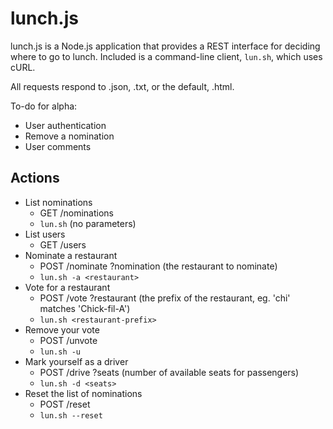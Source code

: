 lunch.js
========

lunch.js is a Node.js application that provides a REST interface for deciding where to go to lunch. Included is a command-line client, `lun.sh`, which uses cURL.

All requests respond to .json, .txt, or the default, .html.

To-do for alpha:
 * User authentication
 * Remove a nomination
 * User comments

Actions
-------

 * List nominations
   * GET /nominations
   * `lun.sh` (no parameters)
 * List users
   * GET /users
 * Nominate a restaurant
   * POST /nominate ?nomination (the restaurant to nominate)
   * `lun.sh -a <restaurant>`
 * Vote for a restaurant
   * POST /vote ?restaurant (the prefix of the restaurant, eg. 'chi' matches 'Chick-fil-A')
   * `lun.sh <restaurant-prefix>`
 * Remove your vote
   * POST /unvote
   * `lun.sh -u`
 * Mark yourself as a driver
   * POST /drive ?seats (number of available seats for passengers)
   * `lun.sh -d <seats>`
 * Reset the list of nominations
   * POST /reset
   * `lun.sh --reset`
